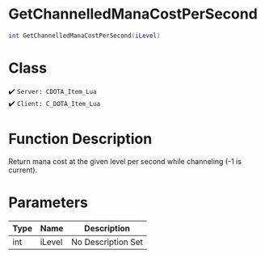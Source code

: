 # GetChannelledManaCostPerSecond
```lua
int GetChannelledManaCostPerSecond(iLevel)
```
# Class
✔️ `Server: CDOTA_Item_Lua`  
✔️ `Client: C_DOTA_Item_Lua`  

# Function Description
Return mana cost at the given level per second while channeling (-1 is current).
# Parameters
Type|Name|Description
--|--|--
int|iLevel|No Description Set
